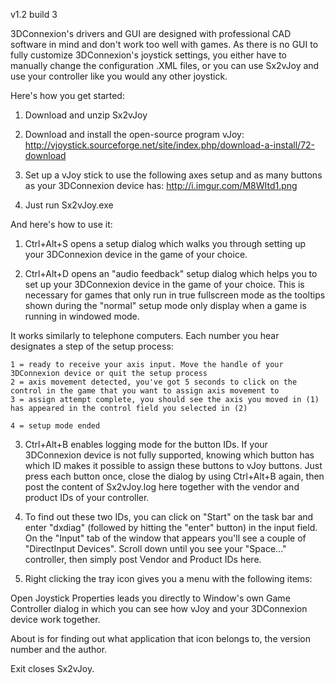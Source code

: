 v1.2 build 3

3DConnexion's drivers and GUI are designed with professional CAD software in mind and don't work too well with games. As there is no GUI to fully customize 3DConnexion's joystick settings, you either have to manually change the configuration .XML files, or you can use Sx2vJoy and use your controller like you would any other joystick.

Here's how you get started:

1) Download and unzip Sx2vJoy

2) Download and install the open-source program vJoy:
http://vjoystick.sourceforge.net/site/index.php/download-a-install/72-download

3) Set up a vJoy stick to use the following axes setup and as many buttons as your 3DConnexion device has:
http://i.imgur.com/M8WItd1.png

4) Just run Sx2vJoy.exe








And here's how to use it:

1) Ctrl+Alt+S opens a setup dialog which walks you through setting up your 3DConnexion device in the game of your choice.

2) Ctrl+Alt+D opens an "audio feedback" setup dialog which helps you to set up your 3DConnexion device in the game of your choice. This is necessary for games that only run in true fullscreen mode as the tooltips shown during the "normal" setup mode only display when a game is running in windowed mode.

It works similarly to telephone computers. Each number you hear designates a step of the setup process:

	1 = ready to receive your axis input. Move the handle of your 3DConnexion device or quit the setup process
	2 = axis movement detected, you've got 5 seconds to click on the control in the game that you want to assign axis movement to
	3 = assign attempt complete, you should see the axis you moved in (1) has appeared in the control field you selected in (2)

	4 = setup mode ended


3) Ctrl+Alt+B enables logging mode for the button IDs. If your 3DConnexion device is not fully supported, knowing which button has which ID makes it possible to assign these buttons to vJoy buttons. Just press each button once, close the dialog by using Ctrl+Alt+B again, then post the content of Sx2vJoy.log here together with the vendor and product IDs of your controller.

4) To find out these two IDs, you can click on "Start" on the task bar and enter "dxdiag" (followed by hitting the "enter" button) in the input field. On the "Input" tab of the window that appears you'll see a couple of "DirectInput Devices". Scroll down until you see your "Space..." controller, then simply post Vendor and Product IDs here.

5) Right clicking the tray icon gives you a menu with the following items:

Open Joystick Properties leads you directly to Window's own Game Controller dialog in which you can see how vJoy and your 3DConnexion device work together.

About is for finding out what application that icon belongs to, the version number and the author.

Exit closes Sx2vJoy.
